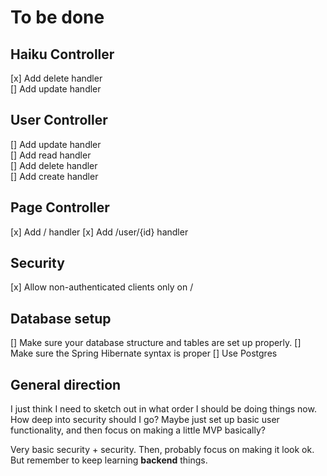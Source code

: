 # To be done

## Haiku Controller

 [x] Add delete handler  
 [] Add update handler  
 
## User Controller

[] Add update handler  
[] Add read handler  
[] Add delete handler  
[] Add create handler  

## Page Controller

[x] Add / handler
[x] Add /user/{id} handler

## Security

[x] Allow non-authenticated clients only on /

## Database setup

[] Make sure your database structure and tables are set up properly.
[] Make sure the Spring Hibernate syntax is proper
[] Use Postgres

## General direction

I just think I need to sketch out in what order I should be doing things now. How deep into security should I go?
Maybe just set up basic user functionality, and then focus on making a little MVP basically?

Very basic security + security. Then, probably focus on making it look ok. But remember to keep learning
**backend** things.